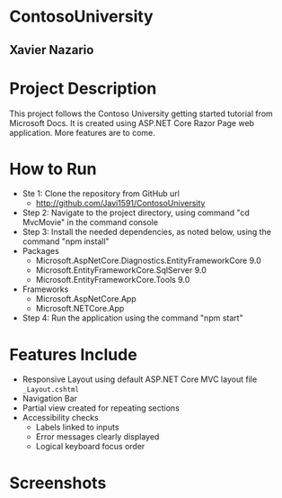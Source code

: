 # ContosoUniversity
## Xavier Nazario

# Project Description
This project follows the Contoso University getting started tutorial from Microsoft Docs. It is created using ASP.NET Core Razor Page web application. More features are to come.

# How to Run
- Ste 1: Clone the repository from GitHub url
  - http://github.com/Javi1591/ContosoUniversity
- Step 2: Navigate to the project directory, using command "cd MvcMovie" in the command console
-  Step 3: Install the needed dependencies, as noted below, using the command "npm install"
  - Packages
    - Microsoft.AspNetCore.Diagnostics.EntityFrameworkCore 9.0
    - Microsoft.EntityFrameworkCore.SqlServer 9.0
    - Microsoft.EntityFrameworkCore.Tools 9.0
  - Frameworks
    - Microsoft.AspNetCore.App
    - Microsoft.NETCore.App
- Step 4: Run the application using the command "npm start"

# Features Include
- Responsive Layout using default ASP.NET Core MVC layout file `_Layout.cshtml`
- Navigation Bar
- Partial view created for repeating sections
- Accessibility checks
  - Labels linked to inputs  
  - Error messages clearly displayed  
  - Logical keyboard focus order

# Screenshots
